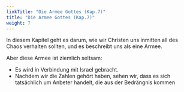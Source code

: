 ```yaml
---
linkTitle: "Die Armee Gottes (Kap.7)"
title: "Die Armee Gottes (Kap.7)"
weight: 7
---
```



In diesem Kapitel geht es darum, wie wir Christen uns inmitten all des Chaos verhalten sollten, und es beschreibt uns als eine Armee.

Aber diese Armee ist ziemlich seltsam: 
- Es wird in Verbindung mit Israel gebracht.
- Nachdem wir die Zahlen gehört haben, sehen wir, dass es sich tatsächlich um Anbeter handelt, die aus der Bedrängnis kommen